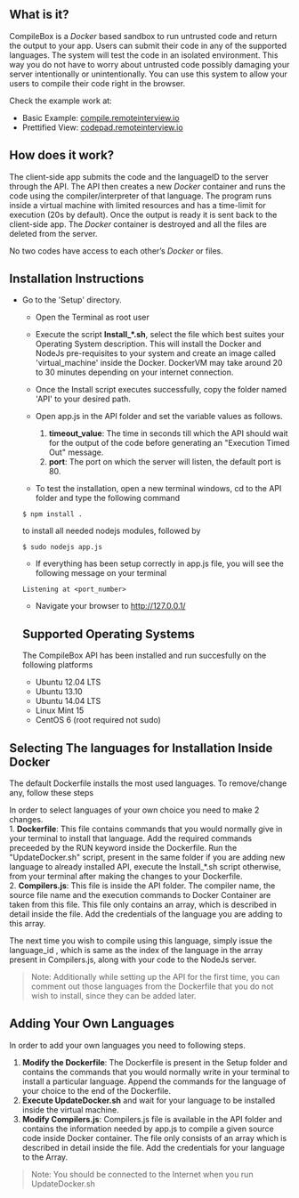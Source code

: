 ## What is it? ##
CompileBox is a *Docker* based sandbox to run untrusted code and return the output to your app. Users can submit their code in any of the supported languages. The system will test the code in an isolated environment. This way you do not have to worry about untrusted code possibly damaging your server intentionally or unintentionally.
You can use this system to allow your users to compile their code right in the browser.

Check the example work at:

 - Basic Example: [compile.remoteinterview.io][1]
 - Prettified View: [codepad.remoteinterview.io][2]

## How does it work? ##

The client-side app submits the code and the languageID to the server through the API. The API then creates a new *Docker* container and runs the code using the compiler/interpreter of that language. The program runs inside a virtual machine with limited resources and has a time-limit for execution (20s by default). Once the output is ready it is sent back to the client-side app. The *Docker* container is destroyed and all the files are deleted from the server.

No two codes have access to each other’s *Docker* or files.


## Installation Instructions ##

* Go to the 'Setup' directory.
    - Open the Terminal as root user
    
    - Execute the script **Install_*.sh**, select the file which best suites your Operating System description. This will install the Docker and NodeJs pre-requisites to your system and create an image called 'virtual_machine' inside the Docker. DockerVM may take around 20 to 30 minutes depending on your internet connection.
    
    - Once the Install script executes successfully, copy the folder named 'API' to your desired path.
    
    - Open app.js in the API folder and set the variable values as follows.
    
    	1. **timeout_value**: The time in seconds till which the API should wait for the output of the code before generating an "Execution Timed Out" message.
        2. **port**: The port on which the server will listen, the default port is 80.
        
    - To test the installation, open a new terminal windows, cd to the API folder and type the following command
	```
    $ npm install .
    ```
	to install all needed nodejs modules, followed by
	
    ```
    $ sudo nodejs app.js
    ```
    - If everything has been setup correctly in app.js file, you will see the following message on your terminal
    ```
    Listening at <port_number>
    ```

    - Navigate your browser to http://127.0.0.1/
    
    ## Supported Operating Systems ##
    The CompileBox API has been installed and run succesfully on the following platforms
	- Ubuntu 12.04 LTS
    - Ubuntu 13.10
    - Ubuntu 14.04 LTS
    - Linux Mint 15 
    - CentOS 6 (root required not sudo)
    
## Selecting The languages for Installation Inside Docker ##

The default Dockerfile installs the most used languages. To remove/change any, follow these steps

In order to select languages of your own choice you need to make 2 changes.<br>
    	1. <B>Dockerfile</B>: This file contains commands that you would normally give in your terminal to install that language. Add the required commands preceeded by the RUN keyword inside the Dockerfile. Run the "UpdateDocker.sh" script, present in the same folder if you are adding new language to already installed API, execute the Install_*.sh script otherwise, from your terminal after making the changes to your Dockerfile.<br>
        2. <B>Compilers.js</B>: This file is inside the API folder. The compiler name, the source file name and the execution commands to Docker Container are taken from this file. This file only contains an array, which is described in detail inside the file. Add the credentials of the language you are adding to this array.<br>
        
The next time you wish to compile using this language, simply issue the language_id , which is  same as the index of the language in the array present in Compilers.js, along with your code to the NodeJs server.

> Note: Additionally while setting up the API for the first time, you can comment out those languages from the Dockerfile that you do not wish to install, since they can be added later.

## Adding Your Own Languages ##


In order to add your own languages you need to following steps.
<br>
1. <b>Modify the Dockerfile</b>: The Dockerfile is present in the Setup folder and contains the commands that you would normally write in your terminal to install a particular language. Append the commands for the language of your choice to the end of the Dockerfile.     	<br>
2. <b>Execute UpdateDocker.sh</b> and wait for your language to be installed inside the virtual machine. <br>
3. <b>Modify Compilers.js</b>: Compilers.js file is available in the API folder and contains the information needed by app.js to compile a given source code inside Docker container. The file only consists of an array which is described in detail inside the file. Add the credentials for your language to the Array.

> Note:  You should be connected to the Internet when you run UpdateDocker.sh

  [1]: http://compile.remoteinterview.io
  [2]: http://codepad.remoteinterview.io
